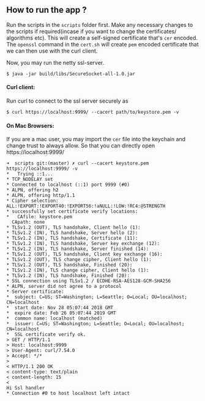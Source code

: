 ## How to run the app ?
Run the scripts in the ```scripts``` folder first. Make any necessary changes to the scripts if required(incase if you want to change the certificates/ algorithms etc). This will create a
self-signed certificate that's ```cer``` encoded. The ```openssl``` command in the ```cert.sh``` will create ```pem``` encoded certificate that we can then use with the curl client.

Now, you may run the netty ssl-server.

``` shell
$ java -jar build/libs/SecureSocket-all-1.0.jar
```

#### Curl client:
Run curl to connect to the ssl server securely as

``` shell
$ curl https://localhost:9999/ --cacert path/to/keystore.pem -v
```

#### On Mac Browsers:
If you are a mac user, you may import the ```cer``` file into the keychain and change trust to always allow. So that you can directly open https://localhost:9999/


``` text
➜  scripts git:(master) ✗ curl --cacert keystore.pem https://localhost:9999/ -v
*   Trying ::1...
* TCP_NODELAY set
* Connected to localhost (::1) port 9999 (#0)
* ALPN, offering h2
* ALPN, offering http/1.1
* Cipher selection: ALL:!EXPORT:!EXPORT40:!EXPORT56:!aNULL:!LOW:!RC4:@STRENGTH
* successfully set certificate verify locations:
*   CAfile: keystore.pem
  CApath: none
* TLSv1.2 (OUT), TLS handshake, Client hello (1):
* TLSv1.2 (IN), TLS handshake, Server hello (2):
* TLSv1.2 (IN), TLS handshake, Certificate (11):
* TLSv1.2 (IN), TLS handshake, Server key exchange (12):
* TLSv1.2 (IN), TLS handshake, Server finished (14):
* TLSv1.2 (OUT), TLS handshake, Client key exchange (16):
* TLSv1.2 (OUT), TLS change cipher, Client hello (1):
* TLSv1.2 (OUT), TLS handshake, Finished (20):
* TLSv1.2 (IN), TLS change cipher, Client hello (1):
* TLSv1.2 (IN), TLS handshake, Finished (20):
* SSL connection using TLSv1.2 / ECDHE-RSA-AES128-GCM-SHA256
* ALPN, server did not agree to a protocol
* Server certificate:
*  subject: C=US; ST=Washington; L=Seattle; O=Local; OU=localhost; CN=localhost
*  start date: Nov 28 05:07:44 2018 GMT
*  expire date: Feb 26 05:07:44 2019 GMT
*  common name: localhost (matched)
*  issuer: C=US; ST=Washington; L=Seattle; O=Local; OU=localhost; CN=localhost
*  SSL certificate verify ok.
> GET / HTTP/1.1
> Host: localhost:9999
> User-Agent: curl/7.54.0
> Accept: */*
>
< HTTP/1.1 200 OK
< content-type: text/plain
< content-length: 15
<
Hi Ssl handler
* Connection #0 to host localhost left intact

```
